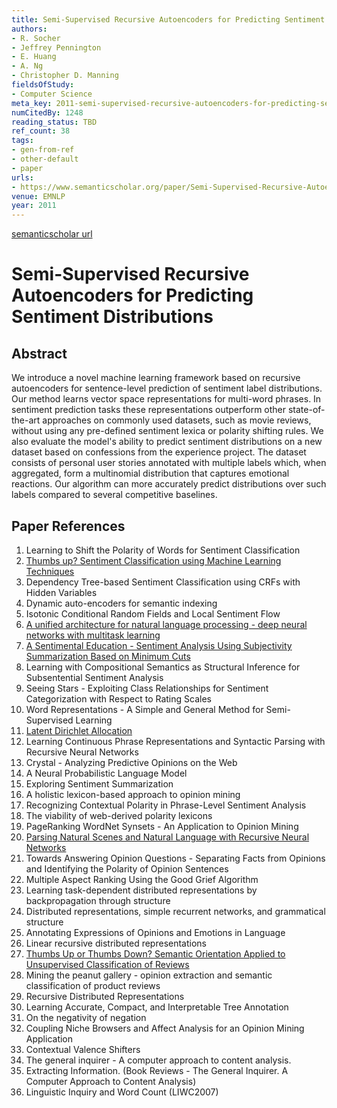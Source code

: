 ```yaml
---
title: Semi-Supervised Recursive Autoencoders for Predicting Sentiment Distributions
authors:
- R. Socher
- Jeffrey Pennington
- E. Huang
- A. Ng
- Christopher D. Manning
fieldsOfStudy:
- Computer Science
meta_key: 2011-semi-supervised-recursive-autoencoders-for-predicting-sentiment-distributions
numCitedBy: 1248
reading_status: TBD
ref_count: 38
tags:
- gen-from-ref
- other-default
- paper
urls:
- https://www.semanticscholar.org/paper/Semi-Supervised-Recursive-Autoencoders-for-Socher-Pennington/cfa2646776405d50533055ceb1b7f050e9014dcb?sort=total-citations
venue: EMNLP
year: 2011
---
```


[semanticscholar url](https://www.semanticscholar.org/paper/Semi-Supervised-Recursive-Autoencoders-for-Socher-Pennington/cfa2646776405d50533055ceb1b7f050e9014dcb?sort=total-citations)

# Semi-Supervised Recursive Autoencoders for Predicting Sentiment Distributions

## Abstract

We introduce a novel machine learning framework based on recursive autoencoders for sentence-level prediction of sentiment label distributions. Our method learns vector space representations for multi-word phrases. In sentiment prediction tasks these representations outperform other state-of-the-art approaches on commonly used datasets, such as movie reviews, without using any pre-defined sentiment lexica or polarity shifting rules. We also evaluate the model's ability to predict sentiment distributions on a new dataset based on confessions from the experience project. The dataset consists of personal user stories annotated with multiple labels which, when aggregated, form a multinomial distribution that captures emotional reactions. Our algorithm can more accurately predict distributions over such labels compared to several competitive baselines.

## Paper References

1. Learning to Shift the Polarity of Words for Sentiment Classification
2. [Thumbs up? Sentiment Classification using Machine Learning Techniques](2002-thumbs-up-sentiment-classification-using-machine-learning-techniques)
3. Dependency Tree-based Sentiment Classification using CRFs with Hidden Variables
4. Dynamic auto-encoders for semantic indexing
5. Isotonic Conditional Random Fields and Local Sentiment Flow
6. [A unified architecture for natural language processing - deep neural networks with multitask learning](2008-a-unified-architecture-for-natural-language-processing-deep-neural-networks-with-multitask-learning)
7. [A Sentimental Education - Sentiment Analysis Using Subjectivity Summarization Based on Minimum Cuts](2004-a-sentimental-education-sentiment-analysis-using-subjectivity-summarization-based-on-minimum-cuts)
8. Learning with Compositional Semantics as Structural Inference for Subsentential Sentiment Analysis
9. Seeing Stars - Exploiting Class Relationships for Sentiment Categorization with Respect to Rating Scales
10. Word Representations - A Simple and General Method for Semi-Supervised Learning
11. [Latent Dirichlet Allocation](2003-latent-dirichlet-allocation)
12. Learning Continuous Phrase Representations and Syntactic Parsing with Recursive Neural Networks
13. Crystal - Analyzing Predictive Opinions on the Web
14. A Neural Probabilistic Language Model
15. Exploring Sentiment Summarization
16. A holistic lexicon-based approach to opinion mining
17. Recognizing Contextual Polarity in Phrase-Level Sentiment Analysis
18. The viability of web-derived polarity lexicons
19. PageRanking WordNet Synsets - An Application to Opinion Mining
20. [Parsing Natural Scenes and Natural Language with Recursive Neural Networks](2011-parsing-natural-scenes-and-natural-language-with-recursive-neural-networks)
21. Towards Answering Opinion Questions - Separating Facts from Opinions and Identifying the Polarity of Opinion Sentences
22. Multiple Aspect Ranking Using the Good Grief Algorithm
23. Learning task-dependent distributed representations by backpropagation through structure
24. Distributed representations, simple recurrent networks, and grammatical structure
25. Annotating Expressions of Opinions and Emotions in Language
26. Linear recursive distributed representations
27. [Thumbs Up or Thumbs Down? Semantic Orientation Applied to Unsupervised Classification of Reviews](2002-thumbs-up-or-thumbs-down-semantic-orientation-applied-to-unsupervised-classification-of-reviews)
28. Mining the peanut gallery - opinion extraction and semantic classification of product reviews
29. Recursive Distributed Representations
30. Learning Accurate, Compact, and Interpretable Tree Annotation
31. On the negativity of negation
32. Coupling Niche Browsers and Affect Analysis for an Opinion Mining Application
33. Contextual Valence Shifters
34. The general inquirer - A computer approach to content analysis.
35. Extracting Information. (Book Reviews - The General Inquirer. A Computer Approach to Content Analysis)
36. Linguistic Inquiry and Word Count (LIWC2007)
